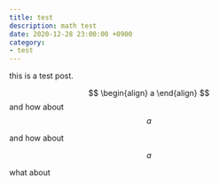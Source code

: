 ```yaml
---
title: test
description: math test
date: 2020-12-28 23:00:00 +0900
category:
- test
---
```


this is a test post.

$$
\begin{align}
	a
\end{align}
$$
and how about
$$
a
$$

and how about 

$$a$$

what about

